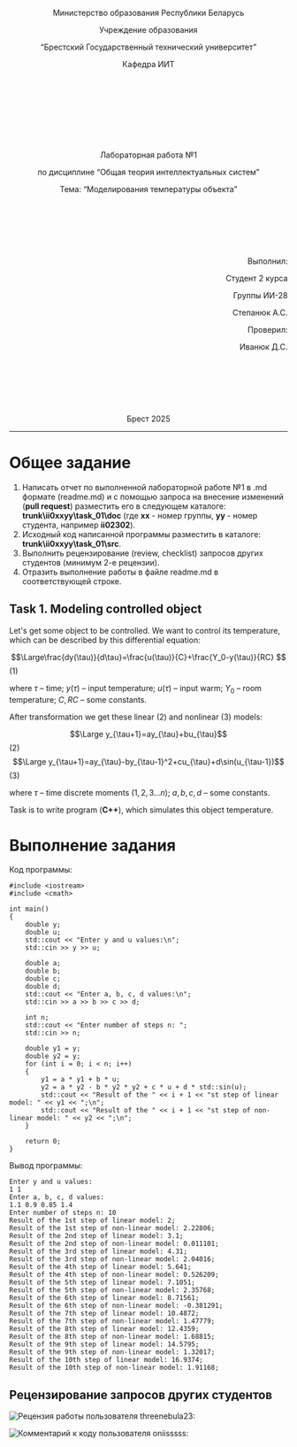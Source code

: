 <p align="center"> Министерство образования Республики Беларусь</p>
<p align="center">Учреждение образования</p>
<p align="center">“Брестский Государственный технический университет”</p>
<p align="center">Кафедра ИИТ</p>
<br><br><br><br><br><br><br>
<p align="center">Лабораторная работа №1</p>
<p align="center">по дисциплине “Общая теория интеллектуальных систем”</p>
<p align="center">Тема: “Моделирования температуры объекта”</p>
<br><br><br><br><br>
<p align="right">Выполнил:</p>
<p align="right">Студент 2 курса</p>
<p align="right">Группы ИИ-28</p>
<p align="right">Степанюк А.С.</p>
<p align="right">Проверил:</p>
<p align="right">Иванюк Д.С.</p>
<br><br><br><br><br>
<p align="center">Брест 2025</p>

<hr>

# Общее задание #
1. Написать отчет по выполненной лабораторной работе №1 в .md формате (readme.md) и с помощью запроса на внесение изменений (**pull request**) разместить его в следующем каталоге: **trunk\ii0xxyy\task_01\doc** (где **xx** - номер группы, **yy** - номер студента, например **ii02302**).
2. Исходный код написанной программы разместить в каталоге: **trunk\ii0xxyy\task_01\src**.
3. Выполнить рецензирование (review, checklist) запросов других студентов (минимум 2-е рецензии).
4. Отразить выполнение работы в файле readme.md в соответствующей строке.

## Task 1. Modeling controlled object ##
Let's get some object to be controlled. We want to control its temperature, which can be described by this differential equation:

$$\Large\frac{dy(\tau)}{d\tau}=\frac{u(\tau)}{C}+\frac{Y_0-y(\tau)}{RC} $$ (1)

where $\tau$ – time; $y(\tau)$ – input temperature; $u(\tau)$ – input warm; $Y_0$ – room temperature; $C,RC$ – some constants.

After transformation we get these linear (2) and nonlinear (3) models:

$$\Large y_{\tau+1}=ay_{\tau}+bu_{\tau}$$ (2)
$$\Large y_{\tau+1}=ay_{\tau}-by_{\tau-1}^2+cu_{\tau}+d\sin(u_{\tau-1})$$ (3)

where $\tau$ – time discrete moments ($1,2,3{\dots}n$); $a,b,c,d$ – some constants.

Task is to write program (**С++**), which simulates this object temperature.

# Выполнение задания #
Код программы:
```
#include <iostream>
#include <cmath>

int main()
{
    double y;
    double u;
    std::cout << "Enter y and u values:\n";
    std::cin >> y >> u;
    
    double a;
    double b;
    double c;
    double d;
    std::cout << "Enter a, b, c, d values:\n";
    std::cin >> a >> b >> c >> d;

    int n;
    std::cout << "Enter number of steps n: ";
    std::cin >> n;

    double y1 = y;
    double y2 = y;
    for (int i = 0; i < n; i++)
    {
        y1 = a * y1 + b * u;
        y2 = a * y2 - b * y2 * y2 + c * u + d * std::sin(u);
        std::cout << "Result of the " << i + 1 << "st step of linear model: " << y1 << ";\n";
        std::cout << "Result of the " << i + 1 << "st step of non-linear model: " << y2 << ";\n";
    }

    return 0;
}
```
Вывод программы:
```
Enter y and u values:
1 1
Enter a, b, c, d values:
1.1 0.9 0.85 1.4
Enter number of steps n: 10
Result of the 1st step of linear model: 2;
Result of the 1st step of non-linear model: 2.22806;
Result of the 2nd step of linear model: 3.1;
Result of the 2nd step of non-linear model: 0.011101;
Result of the 3rd step of linear model: 4.31;
Result of the 3rd step of non-linear model: 2.04016;
Result of the 4th step of linear model: 5.641;
Result of the 4th step of non-linear model: 0.526209;
Result of the 5th step of linear model: 7.1051;
Result of the 5th step of non-linear model: 2.35768;
Result of the 6th step of linear model: 8.71561;
Result of the 6th step of non-linear model: -0.381291;
Result of the 7th step of linear model: 10.4872;
Result of the 7th step of non-linear model: 1.47779;
Result of the 8th step of linear model: 12.4359;
Result of the 8th step of non-linear model: 1.68815;
Result of the 9th step of linear model: 14.5795;
Result of the 9th step of non-linear model: 1.32017;
Result of the 10th step of linear model: 16.9374;
Result of the 10th step of non-linear model: 1.91168;
```
## Рецензирование запросов других студентов ##
![Рецензия работы пользователя threenebula23:](https://i.ibb.co/mF8Trkgx/img1.png)

![Комментарий к коду пользователя oniisssss:](https://i.ibb.co/pvTVwcQ6/img2.png)
